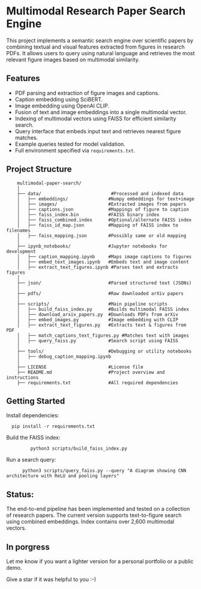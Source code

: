 # Multimodal Research Paper Search Engine

This project implements a semantic search engine over scientific papers by combining textual and visual features extracted from figures in research PDFs. It allows users to query using natural language and retrieves the most relevant figure images based on multimodal similarity.

## Features

- PDF parsing and extraction of figure images and captions.
- Caption embedding using SciBERT.
- Image embedding using OpenAI CLIP.
- Fusion of text and image embeddings into a single multimodal vector.
- Indexing of multimodal vectors using FAISS for efficient similarity search.
- Query interface that embeds input text and retrieves nearest figure matches.
- Example queries tested for model validation.
- Full environment specified via `requirements.txt`.

## Project Structure


        multimodal-paper-search/
        │
        ├── data/                          #Processed and indexed data
        │   ├── embeddings/               #Numpy embeddings for text+image
        │   ├── images/                   #Extracted images from papers
        │   ├── captions.json             #Mappings of figure to caption
        │   ├── faiss_index.bin           #FAISS binary index
        │   ├── faiss_combined.index      #Optional/alternate FAISS index
        │   ├── faiss_id_map.json         #Mapping of FAISS index to filenames
        │   ├── faiss_mapping.json        #Possibly same or old mapping
        │
        ├── ipynb_notebooks/              #Jupyter notebooks for development
        │   ├── caption_mapping.ipynb     #Maps image captions to figures
        │   ├── embed_text_images.ipynb   #Embeds text and image content
        │   ├── extract_text_figures.ipynb #Parses text and extracts figures
        │
        ├── json/                         #Parsed structured text (JSONs)
        │
        ├── pdfs/                         #Raw downloaded arXiv papers
        │
        ├── scripts/                      #Main pipeline scripts
        │   ├── build_faiss_index.py      #Builds multimodal FAISS index
        │   ├── download_arxiv_papers.py  #Downloads PDFs from arXiv
        │   ├── embed_images.py           #Image embedding with CLIP
        │   ├── extract_text_figures.py   #Extracts text & figures from PDF
        │   ├── match_captions_text_figures.py #Matches text with images
        │   ├── query_faiss.py            #Search script using FAISS
        │
        ├── tools/                        #Debugging or utility notebooks
        │   ├── debug_caption_mapping.ipynb
        │
        ├── LICENSE                       #License file
        ├── README.md                     #Project overview and instructions
        ├── requirements.txt              #All required dependencies

## Getting Started

Install dependencies:

      
      pip install -r requirements.txt

      
Build the FAISS index:
        
             python3 scripts/build_faiss_index.py
        

Run a search query: 
  
          python3 scripts/query_faiss.py --query "A diagram showing CNN architecture with ReLU and pooling layers"

## Status:
The end-to-end pipeline has been implemented and tested on a collection of research papers. The current version supports text-to-figure search using combined embeddings. Index contains over 2,600 multimodal vectors.

## In porgress


Let me know if you want a lighter version for a personal portfolio or a public demo.

Give a star if it was helpful to you  :-)

    
